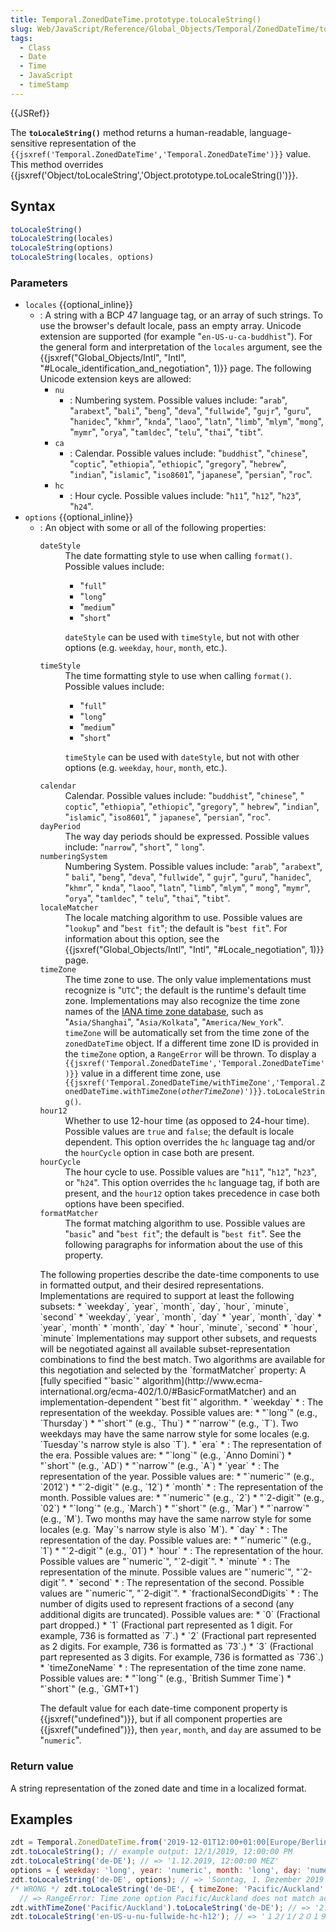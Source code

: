 ```yaml
---
title: Temporal.ZonedDateTime.prototype.toLocaleString()
slug: Web/JavaScript/Reference/Global_Objects/Temporal/ZonedDateTime/toLocaleString
tags:
  - Class
  - Date
  - Time
  - JavaScript
  - timeStamp
---
```

{{JSRef}}

<p class="summary"><span class="seoSummary">The <strong><code>toLocaleString()</code></strong> method returns a human-readable, language-sensitive representation of the <code>{{jsxref('Temporal.ZonedDateTime','Temporal.ZonedDateTime')}}</code> value.</span> This method overrides {{jsxref('Object/toLocaleString','Object.prototype.toLocaleString()')}}.</p>

## Syntax

```js
toLocaleString()
toLocaleString(locales)
toLocaleString(options)
toLocaleString(locales, options)
```

### Parameters

- `locales` {{optional_inline}}
  - : A string with a BCP 47 language tag, or an array of such strings. To use
    the browser's default locale, pass an empty array. Unicode extension are
    supported (for example "`en-US-u-ca-buddhist`"). For the general form and
    interpretation of the `locales` argument, see the
    {{jsxref("Global_Objects/Intl", "Intl",
			"#Locale_identification_and_negotiation", 1)}}
    page. The following Unicode extension keys are allowed:
    - `nu`
      - : Numbering system. Possible values include: "`arab`", "`arabext`",
        "`bali`", "`beng`", "`deva`", "`fullwide`", "`gujr`", "`guru`",
        "`hanidec`", "`khmr`", "`knda`", "`laoo`", "`latn`", "`limb`", "`mlym`",
        "`mong`", "`mymr`", "`orya`", "`tamldec`", "`telu`", "`thai`", "`tibt`".
    - `ca`
      - : Calendar. Possible values include: "`buddhist`", "`chinese`",
        "`coptic`", "`ethiopia`", "`ethiopic`", "`gregory`", "`hebrew`",
        "`indian`", "`islamic`", "`iso8601`", "`japanese`", "`persian`",
        "`roc`".
    - `hc`
      - : Hour cycle. Possible values include: "`h11`", "`h12`", "`h23`",
        "`h24`".
- `options` {{optional_inline}}
  - : An object with some or all of the following properties:
    <dl><dt><code>dateStyle</code></dt><dd>The date formatting style to use when calling <code>format()</code>.
    Possible values include:<ul><li>"<code>full</code>"</li><li>"<code>long</code>"</li><li>"<code>medium</code>"</li><li>"<code>short</code>"</li></ul><div class="notecard note"><p><code>dateStyle</code> can be used with <code>timeStyle</code>, but
    not with other options (e.g. <code>weekday</code>,
    <code>hour</code>, <code>month</code>, etc.).</p></div></dd><dt><code>timeStyle</code></dt><dd>The time formatting style to use when calling <code>format()</code>.
    Possible values include:<ul><li>"<code>full</code>"</li><li>"<code>long</code>"</li><li>"<code>medium</code>"</li><li>"<code>short</code>"</li></ul></dd><dd><div class="notecard note"><p><code>timeStyle</code> can be used with <code>dateStyle</code>, but
    not with other options (e.g. <code>weekday</code>,
    <code>hour</code>, <code>month</code>, etc.).</p></div></dd><dt><code>calendar</code></dt><dd>Calendar. Possible values include: "<code>buddhist</code>",
    "<code>chinese</code>", " <code>coptic</code>", "<code>ethiopia</code>",
    "<code>ethiopic</code>", "<code>gregory</code>", " <code>hebrew</code>",
    "<code>indian</code>", "<code>islamic</code>", "<code>iso8601</code>", "
    <code>japanese</code>", "<code>persian</code>", "<code>roc</code>".</dd><dt><code>dayPeriod</code></dt><dd>The way day periods should be expressed. Possible values include:
    "<code>narrow</code>", "<code>short</code>", " <code>long</code>".</dd><dt><code>numberingSystem</code></dt><dd>Numbering System. Possible values include: "<code>arab</code>",
    "<code>arabext</code>", " <code>bali</code>", "<code>beng</code>",
    "<code>deva</code>", "<code>fullwide</code>", " <code>gujr</code>",
    "<code>guru</code>", "<code>hanidec</code>", "<code>khmr</code>", "
    <code>knda</code>", "<code>laoo</code>", "<code>latn</code>",
    "<code>limb</code>", "<code>mlym</code>", " <code>mong</code>",
    "<code>mymr</code>", "<code>orya</code>", "<code>tamldec</code>", "
    <code>telu</code>", "<code>thai</code>", "<code>tibt</code>".</dd><dt><code>localeMatcher</code></dt><dd>The locale matching algorithm to use. Possible values are
    "<code>lookup</code>" and "<code>best fit</code>"; the default is
    "<code>best fit</code>". For information about this option, see the
    {{jsxref("Global_Objects/Intl", "Intl", "#Locale_negotiation", 1)}} page.</dd><dt><code>timeZone</code></dt><dd>The time zone to use. The only value implementations must recognize is
    "<code>UTC</code>"; the default is the runtime's default time zone.
    Implementations may also recognize the time zone names of the <a href="https://www.iana.org/time-zones">IANA time zone database</a>,
    such as "<code>Asia/Shanghai</code>", "<code>Asia/Kolkata</code>",
    "<code>America/New_York</code>".<div class="warning"><code>timeZone</code> will be automatically set from the time zone of the <code>zonedDateTime</code> object. If a different time zone ID is provided in the <code>timeZone</code> option, a <code>RangeError</code> will be thrown. To display a <code>{{jsxref('Temporal.ZonedDateTime','Temporal.ZonedDateTime')}}</code> value in a different time zone, use <code>{{jsxref('Temporal.ZonedDateTime/withTimeZone','Temporal.ZonedDateTime.withTimeZone(<var>otherTimeZone</var>)')}}.toLocaleString()</code>.</div></dd><dt><code>hour12</code></dt><dd>Whether to use 12-hour time (as opposed to 24-hour time). Possible values
    are <code>true</code> and <code>false</code>; the default is locale
    dependent. This option overrides the <code>hc</code> language tag and/or
    the <code>hourCycle</code> option in case both are present.</dd><dt><code>hourCycle</code></dt><dd>The hour cycle to use. Possible values are "<code>h11</code>",
    "<code>h12</code>", "<code>h23</code>", or "<code>h24</code>". This option
    overrides the <code>hc</code> language tag, if both are present, and the
    <code>hour12</code> option takes precedence in case both options have been
    specified.</dd><dt><code>formatMatcher</code></dt><dd>The format matching algorithm to use. Possible values are
    "<code>basic</code>" and "<code>best fit</code>"; the default is
    "<code>best fit</code>". See the following paragraphs for information
    about the use of this property.</dd></dl>
    The following properties describe the date-time components to use in formatted
    output, and their desired representations. Implementations are required to
    support at least the following subsets:
    *   `weekday`, `year`, `month`,
        `day`, `hour`, `minute`,
        `second`
    *   `weekday`, `year`, `month`,
        `day`
    *   `year`, `month`, `day`
    *   `year`, `month`
    *   `month`, `day`
    *   `hour`, `minute`, `second`
    *   `hour`, `minute`
    Implementations may support other subsets, and requests will be negotiated
    against all available subset-representation combinations to find the best
    match. Two algorithms are available for this negotiation and selected by the
    `formatMatcher` property: A [fully
    specified "`basic`" algorithm](http://www.ecma-international.org/ecma-402/1.0/#BasicFormatMatcher) and an
    implementation-dependent "`best fit`" algorithm.
    *   `weekday`
        *   : The representation of the weekday. Possible values are:
            *   "`long`" (e.g., `Thursday`)
            *   "`short`" (e.g., `Thu`)
            *   "`narrow`" (e.g., `T`). Two weekdays may
                have the same narrow style for some locales (e.g.
                `Tuesday`'s narrow style is also `T`).
    *   `era`
        *   : The representation of the era. Possible values are:
            *   "`long`" (e.g., `Anno Domini`)
            *   "`short`" (e.g., `AD`)
            *   "`narrow`" (e.g., `A`)
    *   `year`
        *   : The representation of the year. Possible values are:
            *   "`numeric`" (e.g., `2012`)
            *   "`2-digit`" (e.g., `12`)
    *   `month`
        *   : The representation of the month. Possible values are:
            *   "`numeric`" (e.g., `2`)
            *   "`2-digit`" (e.g., `02`)
            *   "`long`" (e.g., `March`)
            *   "`short`" (e.g., `Mar`)
            *   "`narrow`" (e.g., `M`). Two months may have
                the same narrow style for some locales (e.g. `May`'s
                narrow style is also `M`).
    *   `day`
        *   : The representation of the day. Possible values are:
            *   "`numeric`" (e.g., `1`)
            *   "`2-digit`" (e.g., `01`)
    *   `hour`
        *   : The representation of the hour. Possible values are
            "`numeric`", "`2-digit`".
    *   `minute`
        *   : The representation of the minute. Possible values are
            "`numeric`", "`2-digit`".
    *   `second`
        *   : The representation of the second. Possible values are
            "`numeric`", "`2-digit`".
    *   `fractionalSecondDigits`
        *   : The number of digits used to represent fractions of a second (any
            additional digits are truncated). Possible values are:
            *   `0` (Fractional part dropped.)
            *   `1` (Fractional part represented as 1 digit. For
                example, 736 is formatted as `7`.)
            *   `2` (Fractional part represented as 2 digits. For
                example, 736 is formatted as `73`.)
            *   `3` (Fractional part represented as 3 digits. For
                example, 736 is formatted as `736`.)
    *   `timeZoneName`
        *   : The representation of the time zone name. Possible values are:
            *   "`long`" (e.g., `British Summer Time`)
            *   "`short`" (e.g., `GMT+1`)
    <p class="noinclude">The default value for each date-time component property is
    {{jsxref("undefined")}}, but if all component properties are
    {{jsxref("undefined")}}, then <code>year</code>, <code>month</code>, and
    <code>day</code> are assumed to be "<code>numeric</code>".</p>

### Return value

A string representation of the zoned date and time in a localized format.

## Examples

```js
zdt = Temporal.ZonedDateTime.from('2019-12-01T12:00+01:00[Europe/Berlin]');
zdt.toLocaleString(); // example output: 12/1/2019, 12:00:00 PM
zdt.toLocaleString('de-DE'); // => '1.12.2019, 12:00:00 MEZ'
options = { weekday: 'long', year: 'numeric', month: 'long', day: 'numeric' };
zdt.toLocaleString('de-DE', options); // => 'Sonntag, 1. Dezember 2019'
/* WRONG */ zdt.toLocaleString('de-DE', { timeZone: 'Pacific/Auckland' });
  // => RangeError: Time zone option Pacific/Auckland does not match actual time zone Europe/Berlin
zdt.withTimeZone('Pacific/Auckland').toLocaleString('de-DE'); // => '2.12.2019, 0:00:00 GMT+13'
zdt.toLocaleString('en-US-u-nu-fullwide-hc-h12'); // => '１２/１/２０１９, １２:００:００ PM GMT+１'
```
